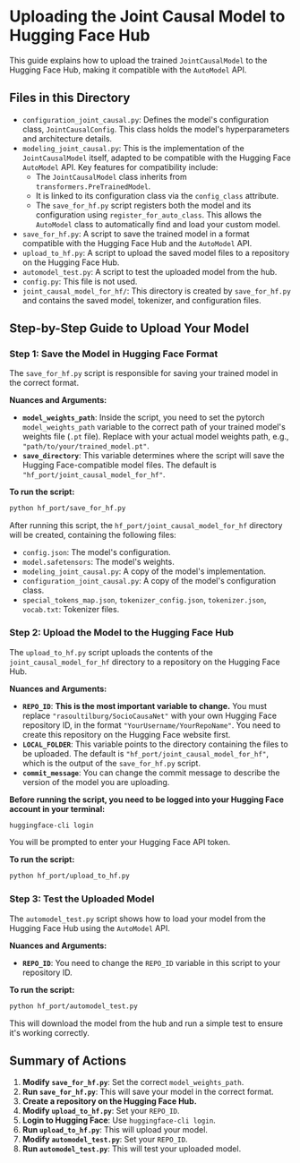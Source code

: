 # Uploading the Joint Causal Model to Hugging Face Hub

This guide explains how to upload the trained `JointCausalModel` to the Hugging Face Hub, making it compatible with the `AutoModel` API.

## Files in this Directory

*   `configuration_joint_causal.py`: Defines the model's configuration class, `JointCausalConfig`. This class holds the model's hyperparameters and architecture details.
*   `modeling_joint_causal.py`: This is the implementation of the `JointCausalModel` itself, adapted to be compatible with the Hugging Face `AutoModel` API. Key features for compatibility include:
    *   The `JointCausalModel` class inherits from `transformers.PreTrainedModel`.
    *   It is linked to its configuration class via the `config_class` attribute.
    *   The `save_for_hf.py` script registers both the model and its configuration using `register_for_auto_class`. This allows the `AutoModel` class to automatically find and load your custom model.
*   `save_for_hf.py`: A script to save the trained model in a format compatible with the Hugging Face Hub and the `AutoModel` API.
*   `upload_to_hf.py`: A script to upload the saved model files to a repository on the Hugging Face Hub.
*   `automodel_test.py`: A script to test the uploaded model from the hub.
*   `config.py`: This file is not used.
*   `joint_causal_model_for_hf/`: This directory is created by `save_for_hf.py` and contains the saved model, tokenizer, and configuration files.

## Step-by-Step Guide to Upload Your Model

### Step 1: Save the Model in Hugging Face Format

The `save_for_hf.py` script is responsible for saving your trained model in the correct format.

**Nuances and Arguments:**

*   **`model_weights_path`**: Inside the script, you need to set the pytorch `model_weights_path` variable to the correct path of your trained model's weights file (`.pt` file). Replace with your actual model weights path, e.g., `"path/to/your/trained_model.pt"`.
*   **`save_directory`**: This variable determines where the script will save the Hugging Face-compatible model files. The default is `"hf_port/joint_causal_model_for_hf"`.

**To run the script:**

```bash
python hf_port/save_for_hf.py
```

After running this script, the `hf_port/joint_causal_model_for_hf` directory will be created, containing the following files:

*   `config.json`: The model's configuration.
*   `model.safetensors`: The model's weights.
*   `modeling_joint_causal.py`: A copy of the model's implementation.
*   `configuration_joint_causal.py`: A copy of the model's configuration class.
*   `special_tokens_map.json`, `tokenizer_config.json`, `tokenizer.json`, `vocab.txt`: Tokenizer files.

### Step 2: Upload the Model to the Hugging Face Hub

The `upload_to_hf.py` script uploads the contents of the `joint_causal_model_for_hf` directory to a repository on the Hugging Face Hub.

**Nuances and Arguments:**

*   **`REPO_ID`**: **This is the most important variable to change.** You must replace `"rasoultilburg/SocioCausaNet"` with your own Hugging Face repository ID, in the format `"YourUsername/YourRepoName"`. You need to create this repository on the Hugging Face website first.
*   **`LOCAL_FOLDER`**: This variable points to the directory containing the files to be uploaded. The default is `"hf_port/joint_causal_model_for_hf"`, which is the output of the `save_for_hf.py` script.
*   **`commit_message`**: You can change the commit message to describe the version of the model you are uploading.

**Before running the script, you need to be logged into your Hugging Face account in your terminal:**

```bash
huggingface-cli login
```

You will be prompted to enter your Hugging Face API token.

**To run the script:**

```bash
python hf_port/upload_to_hf.py
```

### Step 3: Test the Uploaded Model

The `automodel_test.py` script shows how to load your model from the Hugging Face Hub using the `AutoModel` API.

**Nuances and Arguments:**

*   **`REPO_ID`**: You need to change the `REPO_ID` variable in this script to your repository ID.

**To run the script:**

```bash
python hf_port/automodel_test.py
```

This will download the model from the hub and run a simple test to ensure it's working correctly.

## Summary of Actions

1.  **Modify `save_for_hf.py`**: Set the correct `model_weights_path`.
2.  **Run `save_for_hf.py`**: This will save your model in the correct format.
3.  **Create a repository on the Hugging Face Hub.**
4.  **Modify `upload_to_hf.py`**: Set your `REPO_ID`.
5.  **Login to Hugging Face**: Use `huggingface-cli login`.
6.  **Run `upload_to_hf.py`**: This will upload your model.
7.  **Modify `automodel_test.py`**: Set your `REPO_ID`.
8.  **Run `automodel_test.py`**: This will test your uploaded model.
